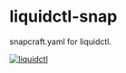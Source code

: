# liquidctl-snap
snapcraft.yaml for liquidctl.

[![liquidctl](https://snapcraft.io/liquidctl/badge.svg)](https://snapcraft.io/liquidctl)
